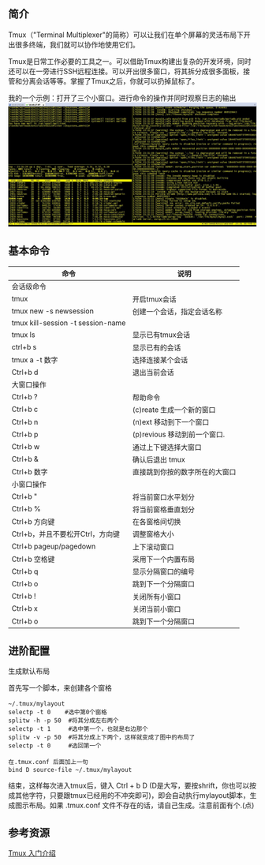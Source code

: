 
## 简介

Tmux（"Terminal Multiplexer"的简称）可以让我们在单个屏幕的灵活布局下开出很多终端，我们就可以协作地使用它们。

Tmux是日常工作必要的工具之一。可以借助Tmux构建出复杂的开发环境，同时还可以在一旁进行SSH远程连接。可以开出很多窗口，将其拆分成很多面板，接管和分离会话等等。掌握了Tmux之后，你就可以扔掉鼠标了。

我的一个示例：打开了三个小窗口。进行命令的操作并同时观察日志的输出
![tmux](./pic/tmux.JPG)

## 基本命令

| 命令 | 说明 |
|--------|--------|
|会话级命令||
|tmux |开启tmux会话|
|tmux new -s newsession| 创建一个会话，指定会话名称|
|tmux kill-session -t session-name
|tmux ls |显示已有tmux会话|
|ctrl+b s|显示已有的会话|
|tmux a -t 数字 |选择连接某个会话 |
|Ctrl+b d| 退出当前会话|
| 大窗口操作||
|Ctrl+b ? | 帮助命令|
|Ctrl+b c | (c)reate 生成一个新的窗口|
|Ctrl+b n | (n)ext 移动到下一个窗口|
|Ctrl+b p | (p)revious 移动到前一个窗口.|
|Ctrl+b w| 通过上下键选择大窗口
|Ctrl+b & | 确认后退出 tmux |
|Ctrl+b 数字| 直接跳到你按的数字所在的大窗口|
|小窗口操作||
| Ctrl+b  "    |    将当前窗口水平划分     |
| Ctrl+b %   |    将当前窗格垂直划分     |
|Ctrl+b 方向键 | 在各窗格间切换          |
|Ctrl+b，并且不要松开Ctrl，方向键 | 调整窗格大小|
|Ctrl+b pageup/pagedown| 上下滚动窗口|
|Ctrl+b 空格键 | 采用下一个内置布局 |
|Ctrl+b q |  显示分隔窗口的编号 |
|Ctrl+b o | 跳到下一个分隔窗口 |
|Ctrl+b ! | 关闭所有小窗口 |
|Ctrl+b x | 关闭当前小窗口 |
|Ctrl+b o | 跳到下一个分隔窗口 |

## 进阶配置

生成默认布局

首先写一个脚本，来创建各个窗格

```
~/.tmux/mylayout
selectp -t 0    #选中第0个窗格
splitw -h -p 50  #将其分成左右两个
selectp -t 1     #选中第一个，也就是右边那个
splitw -v -p 50  #将其分成上下两个，这样就变成了图中的布局了
selectp -t 0     #选回第一个

在.tmux.conf 后面加上一句
bind D source-file ~/.tmux/mylayout
```

结束，这样每次进入tmux后，键入 Ctrl + b D (D是大写，要按shrift，你也可以按成其他字符，只要跟tmux已经用的不冲突即可)，即会自动执行mylayout脚本，生成图示布局。如果 .tmux.conf 文件不存在的话，请自己生成。注意前面有个.(点)

## 参考资源

[Tmux 入门介绍](http://blog.jobbole.com/87278/)


